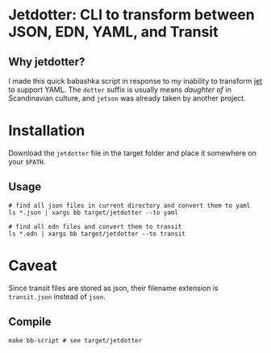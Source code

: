 # Jetdotter: CLI to transform between JSON, EDN, YAML, and Transit

## Why jetdotter?

I made this quick babashka script in response to my inability to transform
[jet](https://github.com/borkdude/jet) to support YAML. The `dotter` suffix is
usually means *daughter of* in Scandinavian culture, and `jetson` was
already taken by another project.

# Installation

Download the `jetdotter` file in the target folder and place it somewhere on
your `$PATH`.

## Usage

``` shell
# find all json files in current directory and convert them to yaml
ls *.json | xargs bb target/jetdotter --to yaml

# find all edn files and convert them to transit
ls *.edn | xargs bb target/jetdotter --to transit
```

# Caveat

Since transit files are stored as json, their filename extension is
`transit.json` instead of `json`.



## Compile

``` shell
make bb-script # see target/jetdotter
```
